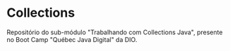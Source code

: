 # Collections
Repositório do sub-módulo "Trabalhando com Collections Java", presente no Boot Camp "Québec Java Digital"  da DIO.
